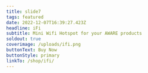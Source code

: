 ```yaml
---
title: slide7
tags: featured
date: 2022-12-07T16:39:27.423Z
headline: iFi
subtitle: Mini Wifi Hotspot for your AWARE products
soldout: true
coverimage: /uploads/ifi.png
buttonText: Buy Now
buttonStyle: primary
linkTo: /shop/ifi/
---
```

